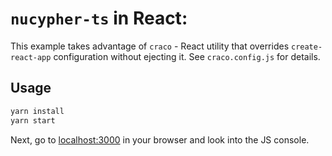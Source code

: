 # `nucypher-ts` in React:

This example takes advantage of `craco` - React utility that overrides `create-react-app` configuration without ejecting it. See `craco.config.js` for details.

## Usage

```bash
yarn install
yarn start
```

Next, go to [localhost:3000](http://localhost:3000/) in your browser and look into the JS console.
